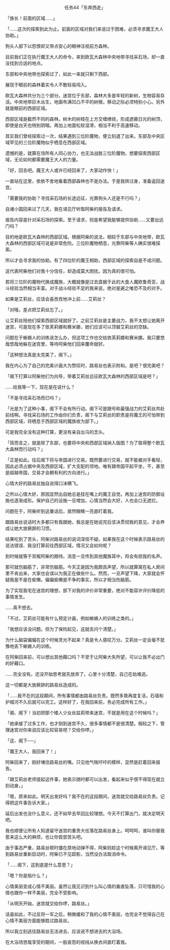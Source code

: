 <p align="center">任务44「东奔西走」</p>

「族长！前面的区域……」

「……这次的探索到此为止。前面的区域对我们来说过于困难，必须寻求魔王大人协助。」

狗头人部下以怨恨却又带点安心的眼神注视前方森林。

目前我们正在执行魔王大人的命令，来到欧瓦大森林中央地带寻找采石场，却一直没找到合适的地点。

东部和中央地带也探索过了，如此一来就只剩下西部。

展现于眼前的森林着实令人不敢轻易闯入。

欧瓦大森林共分为三个部分。迷宫位于东部，森林大多是年轻的新树，生物容易存活。中央地带巨木丛生，地面布满凹凸不平的树根，移动之际必须特别小心。另外就是眼前的西部区域。

西部区域是截然不同的森林。树木的树枝在上方交缠缭绕，形成遮蔽日光的树顶，即使是白天也特别阴暗。再加上地面松软湿滑，相当不利于高速移动。

其实我们曾经探索过一次，结果遇到三位阶魔物，便立刻退了出来。东部及中央区域罕见的三位阶魔物似乎栖息在西部区域。

遗憾的是，就算在场所有人同心协力，也无法战胜三位阶魔物。想要探索西部区域，无论如何都需要魔王大人的力量。

「好，回去吧。魔王大人或许已经回来了，大家动作快！」

一直站在这里，依依不舍地看着西部森林也不是办法。于是我转过身，准备返回迷宫。

「需要我的协助？寻找采石场的长途远征，光靠狗头人还是不行吗？」

自诸小国回来过了几天，我在谒见厅听取阿柴的报告及请求。

报告内容是针对采石场的探索。至于请求，则是希望我能够提供协助……又要出远门吗？

目的地是欧瓦大森林的西部区域。根据阿柴的说法，相较于东部与中央地带，欧瓦大森林的西部区域可说是非常危险。三位阶魔物栖息，光靠阿柴等人确实很难探索。

所以才会寻求我的协助。有了四位阶的魔王相助，西部区域的探索自是不成问题。

这代表阿柴他们对我十分信任，却造成莫大困扰。因为真的很可怕。

若将三位阶的魔物代换成魔族，大概就像是过去盘据于此的大食人魔欧鲁奇亚，战斗经验当然相当丰富。对于战斗经验不足的我来说，绝对是避之唯恐不及的对手。

如果是艾莉丝，应该会喜孜孜地冲上前……艾莉丝？

「对哦，差点把艾莉丝忘了。」

让艾莉丝陪他们探索西部区域就好了。之前艾莉丝是主要战力，我不太想让她离开迷宫，可是现在多了依芙莉娜和赛米娜，她们应该可以顶替艾莉丝的空缺。

问题在于蜥蜴人的训练该怎么办，但这项工作也交给依芙莉娜和赛米娜。我只要悠哉悠哉地躲在迷宫里，等待阿柴他们回来覆命就好。

「这种想法真是太完美了，阁下。」

我在内心为了自己的完美计画大为赞叹时，路易丝也表示附和。是吧？很完美吧？

「阁下打算以阿柴他们为向导，带着艾莉丝远征欧瓦大森林的西部区域是吧？」

……给我等一下，现在是在说什么？

「不是寻找采石场而已吗？」

「光是为了这种小事，阁下不会有所行动。阁下可是跟号称最强战力的艾莉丝共赴前线啊。寻找采石场的工作由你们负责，阁下与艾莉丝的职责是将魔王的可怕带到西部区域，将栖息于西部区域的魔族收为部下。」

可是我完全没有这种打算，更没有亲自出马的念头。

「简而言之，就是除了东部，也要将中央和西部区域纳入版图？为了取得整个欧瓦大森林而行动吗？」

「正是如此。往后阁下将与帝国进行交易。既然要进行交易，就不能被对手看轻，因此必须占据中央及西部区域，扩大支配的领地。唯有跟帝国平起平坐，不，甚至是超越帝国，交易才会朝有利的方向进行。」

心情大好的路易丝独自说得口沫横飞。

之所以心情大好，原因显然出自她总是挂在嘴上的魔王自觉。再加上迷宫的防御设施也逐渐成形。保护自己的设施一旦增加，心情当然会大好，人也会口无遮拦。

问题在于，阿柴听到这番话后，居然眼睛一亮直盯着我。

跟路易丝说话时大多都只有我跟她，我总是在她说完后坚决贯彻我的意见，才会养成让她大放厥辞的习惯。

结果吃到了苦头，阿柴对路易丝的说词深信不疑。如果我在这个时候表示路易丝的说法错误、我没打算前往西部区域，情况又会如何呢？

到时候就等于背叛阿柴的期待。消息一旦传到其他魔族耳中，将会有损我的名声。

那可就伤脑筋了，非常伤脑筋。今天正是因为我颇具声望，所以就算窝在私人房间里不肯出来，大家也会误以为我正在做些什么。然而，一旦声望下降，大家就会怀疑我是不是在偷懒。偏偏偷懒是不争的事实，所以才相当伤脑筋。

为了实现我宅在迷宫的理想，部下对我的评价非常重要，绝对不能容许评价降低的事情发生。

……真不想去。

「不过，艾莉丝可能有什么预定计画，例如蜥蜴人的训练之类的。」

「我想应该没问题。但为了保险起见，这就去问个清楚。」

为什么脑袋偏偏在这个时候灵光不起来？真是令人感叹万分。艾莉丝一定会毫不犹豫地丢下蜥蜴人的训练。

在阿柴回来前，可以想出其他藉口吗？不至于让阿柴大失所望，可以让我不必出门的好藉口。

……完全没有。还没开始思考就先放弃了。心里十分清楚，自己在劫难逃。

这一切都是大放厥辞的路易丝造成的。

「……我不在的这段期间，所有事情都由路易丝负责。既然多敦再度复活，石墙和护城河不久后就可以完工。这样好了，在我回来前，务必完成所有工作。」

「阁、阁下！当初把那个矮人少女丝兹莉带来迷宫，不就是用在这个时候吗？」

「她承接了过多工作，也才刚到迷宫不久，很多事情都不是很清楚。相较之下，管理迷宫对你来说应该比较容易吧？交给你啰。」

「这、阁下──」

「魔王大人，我回来了！」

阿柴回来了，刚好堵住路易丝的嘴。只见他气喘吁吁的模样，显然是赶着回来报告。

「跟艾莉丝老师提起这件事，她表示随时都可以出发，看起来似乎恨不得现在就立刻动身。」

「嗯，原来如此。明天出发好吗？我不在的这段期间，迷宫就交给路易丝负责。记得把这件事告诉大家。」

延后出发也没什么意义，还不如早去早回比较理想。今天不打算出门，就决定明天吧。

我也顺便让所有人知道留守迷宫的重责大任落在路易丝身上。呵呵呵，谁叫你替我惹来这么大的麻烦，也让你尝尝苦头吧。

由于事态严重，路易丝顿时僵在原地动弹不得，阿柴则趁这个时候离开谒见厅。等到路易丝重新启动时，阿柴已不见踪影，当然没办法取消命令。

「……阁下，这到底是什么意思？」

「嗯？你是指什么？」

心情美丽变成心情不美丽。虽然让我见识到什么叫心情的垂直坠落，只可惜我的心情也跟你一样不美丽，完全不受影响。

「从明天开始，迷宫就交给你啰，路易丝。」

话虽如此，不过反将一军之后，稍微缓和了我的心情不美丽，也完全不觉得自己在心情不美丽方面能够胜过路易丝。

所以我立刻逃往路易丝无法进去、应该说不想进去的大浴场。

在大浴场悠哉享受的期间，一股哀怨的视线从换衣间直盯着我。


